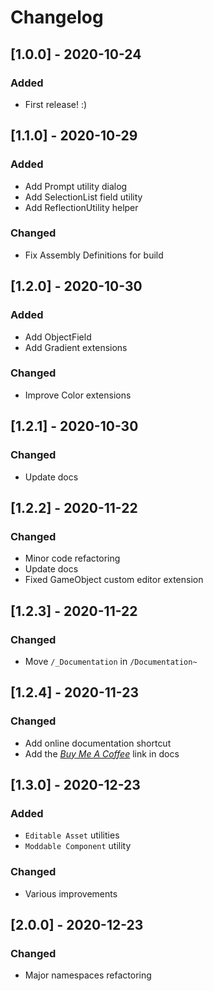 # Changelog

## [1.0.0] - 2020-10-24
### Added
- First release! :)

## [1.1.0] - 2020-10-29
### Added
- Add Prompt utility dialog
- Add SelectionList field utility
- Add ReflectionUtility helper
### Changed
- Fix Assembly Definitions for build

## [1.2.0] - 2020-10-30
### Added
- Add ObjectField
- Add Gradient extensions
### Changed
- Improve Color extensions

## [1.2.1] - 2020-10-30
### Changed
- Update docs

## [1.2.2] - 2020-11-22
### Changed
- Minor code refactoring
- Update docs
- Fixed GameObject custom editor extension

## [1.2.3] - 2020-11-22
### Changed
- Move `/_Documentation` in `/Documentation~`

## [1.2.4] - 2020-11-23
### Changed
- Add online documentation shortcut
- Add the [*Buy Me A Coffee*](https://www.buymeacoffee.com/muffindev) link in docs

## [1.3.0] - 2020-12-23
### Added
- `Editable Asset` utilities
- `Moddable Component` utility
### Changed
- Various improvements

## [2.0.0] - 2020-12-23
### Changed
- Major namespaces refactoring